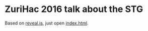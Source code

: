 ZuriHac 2016 talk about the STG
===

Based on [reveal.js][revjs], just open [index.html](./slides/index.html).

[revjs]: http://lab.hakim.se/reveal-js/
